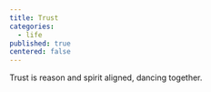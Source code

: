 ```yaml
---
title: Trust
categories:
  - life
published: true
centered: false
---
```


Trust 
is reason and spirit 
aligned,
dancing together.
